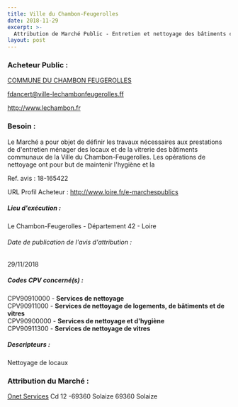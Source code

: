 ```yaml
---
title: Ville du Chambon-Feugerolles
date: 2018-11-29
excerpt: >-
  Attribution de Marché Public - Entretien et nettoyage des bâtiments communaux
layout: post
---
```


### Acheteur Public : 
<a href="/acheteur-135/siren-214200446"> COMMUNE DU CHAMBON FEUGEROLLES</a><br/>



fdancert@ville-lechambonfeugerolles.ff


http://www.lechambon.fr
### Besoin :

Le Marché a pour objet de définir les travaux nécessaires aux prestations de d'entretien ménager des locaux et de la vitrerie des bâtiments communaux de la Ville du Chambon-Feugerolles. Les opérations de nettoyage ont pour but de maintenir l'hygiène et la

Ref. avis : 18-165422

URL Profil Acheteur : http://www.loire.fr/e-marchespublics

##### Lieu d'exécution :

Le Chambon-Feugerolles - Département 42 - Loire

###### Date de publication de l'avis d'attribution : 
29/11/2018

##### Codes CPV concerné(s) :
CPV90910000 - **Services de nettoyage** <br/>
CPV90911000 - **Services de nettoyage de logements, de bâtiments et de vitres** <br/>
CPV90900000 - **Services de nettoyage et d'hygiène** <br/>
CPV90911300 - **Services de nettoyage de vitres** <br/>

##### Descripteurs :
Nettoyage de locaux <br/>

### Attribution du Marché :
<a href="/entreprise-543/siren-067800425"> Onet Services</a>    Cd 12 -69360 Solaize 69360 Solaize <br/>
